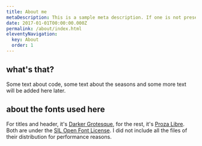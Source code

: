 ```yaml
---
title: About me
metaDescription: This is a sample meta description. If one is not present in your page/post's front matter, the default metadata.desciption will be used instead.
date: 2017-01-01T00:00:00.000Z
permalink: /about/index.html
eleventyNavigation:
  key: About
  order: 1
---
```


## what's that?

Some text about code, some text about the seasons and some more text will be added here later.

## about the fonts used here

For titles and header, it's [Darker Grotesque](https://fontsarena.com/darker-grotesque-by-gabriel-lam/), for the rest, it's [Proza Libre](https://fontsarena.com/proza-libre-by-bureau-roffa/). Both are under the [SIL Open Font License](https://fontsarena.com/licenses-explained/). I did not include all the files of their distribution for performance reasons.
